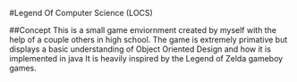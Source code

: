#Legend Of Computer Science (LOCS)

##Concept
This is a small game enviornment created by myself with the help of a couple others in high school.
The game is extremely primative but displays a basic understanding of Object Oriented Design and how it is implemented in java
It is heavily inspired by the Legend of Zelda gameboy games.

